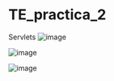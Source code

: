 # TE_practica_2
Servlets
![image](https://user-images.githubusercontent.com/66238284/83981435-bf63ef80-a8eb-11ea-972b-c131603a68b0.png)

![image](https://user-images.githubusercontent.com/66238284/83981502-69437c00-a8ec-11ea-8938-f1955f81d3b2.png)

![image](https://user-images.githubusercontent.com/66238284/83981508-7fe9d300-a8ec-11ea-9de8-40012eecd8ce.png)

